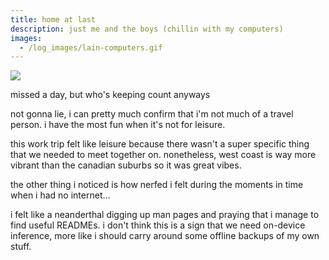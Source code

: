```yaml
---
title: home at last
description: just me and the boys (chillin with my computers)
images:
  - /log_images/lain-computers.gif
---
```

![](/log_images/lain-computers.gif)

missed a day, but who's keeping count anyways

not gonna lie, i can pretty much confirm that i'm not much of a travel person. i have the most fun when it's not for leisure.

this work trip felt like leisure because there wasn't a super specific thing that we needed to meet together on. nonetheless, west coast is way more vibrant than the canadian suburbs so it was great vibes.

the other thing i noticed is how nerfed i felt during the moments in time when i had no internet...

i felt like a neanderthal digging up man pages and praying that i manage to find useful READMEs. i don't think this is a sign that we need on-device inference, more like i should carry around some offline backups of my own stuff.